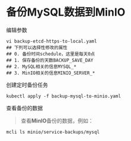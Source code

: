 # 备份MySQL数据到MinIO

编辑参数

```
vi backup-etcd-https-to-local.yaml
## 下列可以选择性修改的属性
## 0. 备份时间schedule，这里是每天0点
## 1. 保存备份的天数BACKUP_SAVE_DAY
## 2. MySQL相关的信息MYSQL_*
## 3. MinIO相关的信息MINIO_SERVER_*
```

创建定时备份任务

```
kubectl apply -f backup-mysql-to-minio.yaml
```

查看备份的数据

> 查看**MinIO**备份的数据，例如：

```
mcli ls minio/service-backups/mysql
```

